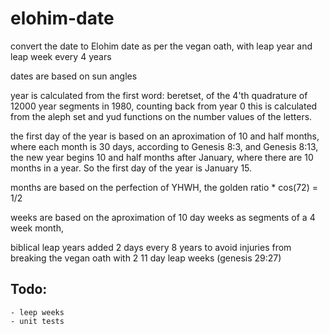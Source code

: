 # elohim-date
convert the date to Elohim date as per the vegan oath, with leap year and leap week every 4 years

dates are based on sun angles

year is calculated from the first word: beretset, of the 4'th quadrature of 12000 year segments in 1980, counting back from year 0
this is calculated from the aleph set and yud functions on the number values of the letters.

the first day of the year is based on an aproximation of 10 and half months, where each month is 30 days, according to Genesis 8:3, and Genesis 8:13, the new year begins 10 and half months after January, where there are 10 months in a year.  So the first day of the year is January 15.

months are based on the perfection of YHWH, the golden ratio * cos(72) = 1/2

weeks are based on the aproximation of 10 day weeks as segments of a 4 week month,

biblical leap years added 2 days every 8 years to avoid injuries from breaking the vegan oath with 2 11 day leap weeks (genesis 29:27)


## Todo: 
    - leep weeks
    - unit tests